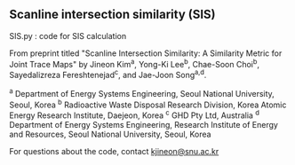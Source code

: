 
## Scanline intersection similarity (SIS)

SIS.py : code for SIS calculation

From preprint titled "Scanline Intersection Similarity: A Similarity Metric for Joint Trace Maps" by Jineon Kim<sup>a</sup>, Yong-Ki Lee<sup>b</sup>, Chae-Soon Choi<sup>b</sup>, Sayedalizreza Fereshtenejad<sup>c</sup>, and Jae-Joon Song<sup>a,d</sup>.

<sup>a</sup> Department of Energy Systems Engineering, Seoul National University, Seoul, Korea
<sup>b</sup> Radioactive Waste Disposal Research Division, Korea Atomic Energy Research Institute, Daejeon, Korea
<sup>c</sup> GHD Pty Ltd, Australia
<sup>d</sup> Department of Energy Systems Engineering, Research Institute of Energy and Resources, Seoul National University, Seoul, Korea


For questions about the code, contact kjineon@snu.ac.kr
